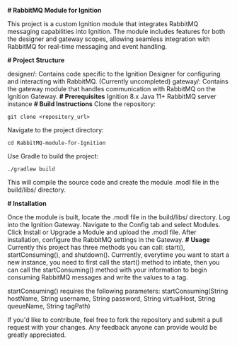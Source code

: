 **# RabbitMQ Module for Ignition**

This project is a custom Ignition module that integrates RabbitMQ messaging capabilities into Ignition. The module includes features for both the designer and gateway scopes, allowing seamless integration with RabbitMQ for real-time messaging and event handling.

**# Project Structure**

designer/: Contains code specific to the Ignition Designer for configuring and interacting with RabbitMQ. (Currently uncompleted)
gateway/: Contains the gateway module that handles communication with RabbitMQ on the Ignition Gateway.
**# Prerequisites**
Ignition 8.x
Java 11+
RabbitMQ server instance
**# Build Instructions**
Clone the repository:

```
git clone <repository_url>
```
Navigate to the project directory:

```
cd RabbitMQ-module-for-Ignition
```
Use Gradle to build the project:
```
./gradlew build
```
This will compile the source code and create the module .modl file in the build/libs/ directory.

**# Installation**

Once the module is built, locate the .modl file in the build/libs/ directory.
Log into the Ignition Gateway.
Navigate to the Config tab and select Modules.
Click Install or Upgrade a Module and upload the .modl file.
After installation, configure the RabbitMQ settings in the Gateway.
**# Usage**
Currently this project has three methods you can call: start(), startConsuming(), and shutdown(). Currrently, everytime you want to start a new instance, you need to first call the start() method to intiate, then you can call the startConsuming() method with your information to begin consuming RabbitMQ messages and write the values to a tag. 

startConsuming() requires the following parameters: 
startConsuming(String hostName, String username, String password, String virtualHost, String queueName, String tagPath)

If you'd like to contribute, feel free to fork the repository and submit a pull request with your changes. Any feedback anyone can provide would be greatly appreciated.
